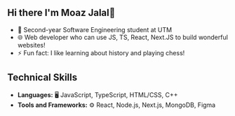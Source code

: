 ## Hi there I'm Moaz Jalal👋

- 🔭 Second-year Software Engineering student at UTM
- :globe_with_meridians: Web developer who can use JS, TS, React, Next.JS to build wonderful websites! 
- ⚡ Fun fact: I like learning about history and playing chess!

## Technical Skills

- **Languages:** 🖥️ JavaScript, TypeScript, HTML/CSS, C++
- **Tools and Frameworks:** ⚙️ React, Node.js, Next.js, MongoDB, Figma


<!--
**MoazJalal02/MoazJalal02** is a ✨ _special_ ✨ repository because its `README.md` (this file) appears on your GitHub profile.

Here are some ideas to get you started:

- 👯 I’m looking to collaborate on ...
- 🤔 I’m looking for help with ...
- 💬 Ask me about ...
- 📫 How to reach me: ...
- 😄 Pronouns: ...
- ⚡ Fun fact: ...
-->
